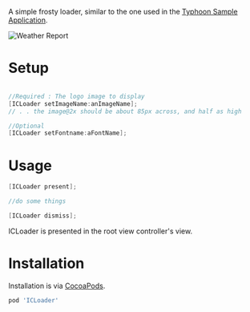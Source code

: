 A simple frosty loader, similar to the one used in the <a href="https://github.com/typhoon-framework/Typhoon-Swift-Example">Typhoon Sample Application</a>.

![Weather Report](http://www.typhoonframework.org/images/portfolio/PocketForecast3.gif)

# Setup

```Objective-C

//Required : The logo image to display
[ICLoader setImageName:anImageName]; 
// . . the image@2x should be about 85px across, and half as high

//Optional
[ICLoader setFontname:aFontName];
```

# Usage

```Objective-C
[ICLoader present];

//do some things

[ICLoader dismiss];
```

ICLoader is presented in the root view controller's view. 

# Installation

Installation is via <a href="http://www.cocoapods.org/?q=ICLoader">CocoaPods</a>.

```ruby
pod 'ICLoader'
```


